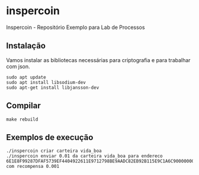 # inspercoin

Inspercoin - Repositório Exemplo para Lab de Processos

## Instalação

Vamos instalar as bibliotecas necessárias para criptografia e para trabalhar com json.

```
sudo apt update
sudo apt install libsodium-dev
sudo apt-get install libjansson-dev
```

## Compilar
```
make rebuild
```

## Exemplos de execução

```
./inspercoin criar carteira vida_boa
./inspercoin enviar 0.01 da carteira vida_boa para endereco 6E1E8F99287DFAF5739EF4404922611E9712798BE9AADC82EB92B115E9C1A6C90000000000000000000000000000000000000000000000000000000000000000 com recompensa 0.001
```

